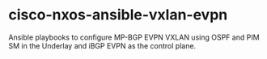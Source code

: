 # cisco-nxos-ansible-vxlan-evpn
Ansible playbooks to configure MP-BGP EVPN VXLAN using OSPF and PIM SM in the Underlay and iBGP EVPN as the control plane.
